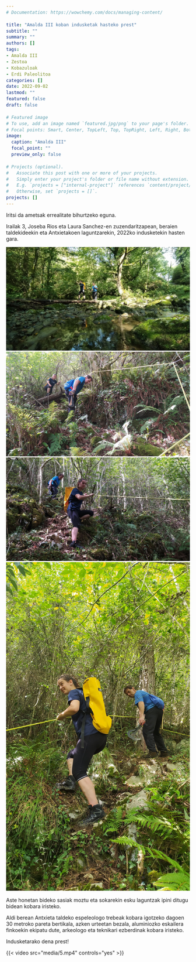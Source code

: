 ```yaml
---
# Documentation: https://wowchemy.com/docs/managing-content/

title: "Amalda III koban indusketak hasteko prest"
subtitle: ""
summary: ""
authors: []
tags: 
- Amalda III
- Zestoa
- Kobazuloak
- Erdi Paleolitoa
categories: []
date: 2022-09-02
lastmod: ""
featured: false
draft: false

# Featured image
# To use, add an image named `featured.jpg/png` to your page's folder.
# Focal points: Smart, Center, TopLeft, Top, TopRight, Left, Right, BottomLeft, Bottom, BottomRight.
image:
  caption: "Amalda III"
  focal_point: ""
  preview_only: false

# Projects (optional).
#   Associate this post with one or more of your projects.
#   Simply enter your project's folder or file name without extension.
#   E.g. `projects = ["internal-project"]` references `content/project/deep-learning/index.md`.
#   Otherwise, set `projects = []`.
projects: []
---
```


Iritsi da ametsak errealitate bihurtzeko eguna.

Irailak 3, Joseba Rios eta Laura Sanchez-en zuzendaritzapean, beraien taldekideekin eta Antxietakoen laguntzarekin, 2022ko indusketekin hasten gara.

![Amalda III prestakuntza lanak](media/1.jpg)
![Amalda III prestakuntza lanak](media/2.jpg)
![Amalda III prestakuntza lanak](media/3.jpg)
![Amalda III prestakuntza lanak](media/4.jpg)

Aste honetan bideko sasiak moztu eta sokarekin esku laguntzak ipini ditugu bidean kobara iristeko.   

Aldi berean Antxieta taldeko espeleologo trebeak kobara igotzeko dagoen 30 metroko pareta bertikala, azken urteetan bezala, aluminiozko eskailera finkoekin ekipatu dute, arkeologo eta teknikari ezberdinak kobara iristeko. 

Indusketarako dena prest!

{{< video src="media/5.mp4" controls="yes" >}}

